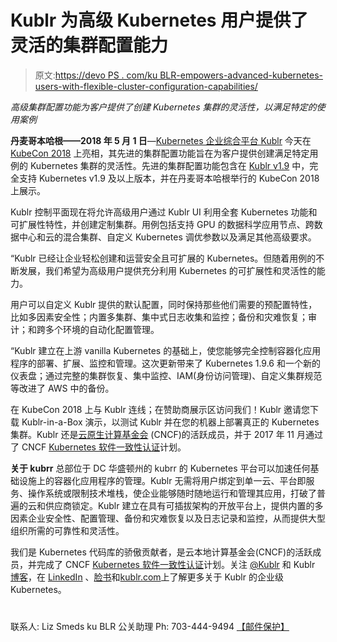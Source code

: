 # Kublr 为高级 Kubernetes 用户提供了灵活的集群配置能力

> 原文:[https://devo PS . com/ku BLR-empowers-advanced-kubernetes-users-with-flexible-cluster-configuration-capabilities/](https://devops.com/kublr-empowers-advanced-kubernetes-users-with-flexible-cluster-configuration-capabilities/)

*高级集群配置功能为客户提供了创建
Kubernetes 集群的灵活性，以满足特定的使用案例*

**丹麦哥本哈根——2018 年 5 月 1 日**—[Kubernetes 企业综合平台 Kublr](http://kublr.com/) 今天在 [KubeCon 2018](https://events.linuxfoundation.org/events/kubecon-cloudnativecon-europe-2018/event-experience/welcome-reception-booth-crawl/) 上亮相，其先进的集群配置功能旨在为客户提供创建满足特定用例的 Kubernetes 集群的灵活性。先进的集群配置功能包含在 [Kublr v1.9](https://kublr.com/news-announcements/kublr-in-a-box-v1-9-with-kubernetes-v1-9-support/) 中，完全支持 Kubernetes v1.9 及以上版本，并在丹麦哥本哈根举行的 KubeCon 2018 上展示。

Kublr 控制平面现在将允许高级用户通过 Kublr UI 利用全套 Kubernetes 功能和可扩展性特性，并创建定制集群。用例包括支持 GPU 的数据科学应用节点、跨数据中心和云的混合集群、自定义 Kubernetes 调优参数以及满足其他高级要求。

“Kublr 已经让企业轻松创建和运营安全且可扩展的 Kubernetes。但随着用例的不断发展，我们希望为高级用户提供充分利用 Kubernetes 的可扩展性和灵活性的能力。

用户可以自定义 Kublr 提供的默认配置，同时保持那些他们需要的预配置特性，比如多因素安全性；内置多集群、集中式日志收集和监控；备份和灾难恢复；审计；和跨多个环境的自动化配置管理。

“Kublr 建立在上游 vanilla Kubernetes 的基础上，使您能够完全控制容器化应用程序的部署、扩展、监控和管理。这次更新带来了 Kubernetes 1.9.6 和一个新的仪表盘；通过完整的集群恢复、集中监控、IAM(身份访问管理)、自定义集群规范等改进了 AWS 中的备份。

在 KubeCon 2018 上与 Kublr 连线；在赞助商展示区访问我们！Kublr 邀请您下载 Kublr-in-a-Box 演示，以测试 Kublr 并在您的机器上部署真正的 Kubernetes 集群。Kublr 还是[云原生计算基金会](https://www.cncf.io/) (CNCF)的活跃成员，并于 2017 年 11 月通过了 CNCF [Kubernetes 软件一致性认证](https://www.cncf.io/certification/software-conformance/)计划。

**关于 kubrr** 总部位于 DC 华盛顿州的 kubrr 的 Kubernetes 平台可以加速任何基础设施上的容器化应用程序的管理。Kublr 无需将用户绑定到单一云、平台即服务、操作系统或限制技术堆栈，使企业能够随时随地运行和管理其应用，打破了普遍的云和供应商锁定。Kublr 建立在具有可插拔架构的开放平台上，提供内置的多因素企业安全性、配置管理、备份和灾难恢复以及日志记录和监控，从而提供大型组织所需的可靠性和灵活性。

我们是 Kubernetes 代码库的骄傲贡献者，是云本地计算基金会(CNCF)的活跃成员，并完成了 CNCF [Kubernetes 软件一致性认证](https://www.cncf.io/certification/software-conformance/)计划。关注 [@Kublr](https://twitter.com/kublr) 和 Kublr [博客](https://kublr.com/blog)，在 [LinkedIn](https://www.linkedin.com/company/kublr) 、[脸书](https://www.facebook.com/Kublrdotcom/)和[kublr.com](http://www.kublr.com)上了解更多关于 Kublr 的企业级 Kubernetes。

# #

联系人:
Liz Smeds
ku BLR
公关助理 Ph: 703-444-9494
[【邮件保护】](/cdn-cgi/l/email-protection#c3afaab9edb0aea6a7b083a4aea2aaafeda0acae)